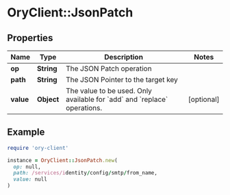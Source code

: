 # OryClient::JsonPatch

## Properties

| Name | Type | Description | Notes |
| ---- | ---- | ----------- | ----- |
| **op** | **String** | The JSON Patch operation |  |
| **path** | **String** | The JSON Pointer to the target key |  |
| **value** | **Object** | The value to be used. Only available for &#x60;add&#x60; and &#x60;replace&#x60; operations. | [optional] |

## Example

```ruby
require 'ory-client'

instance = OryClient::JsonPatch.new(
  op: null,
  path: /services/identity/config/smtp/from_name,
  value: null
)
```

